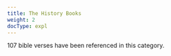 ```yaml
---
title: The History Books
weight: 2
docType: expl
---
```


107 bible verses have been referenced in this category.
